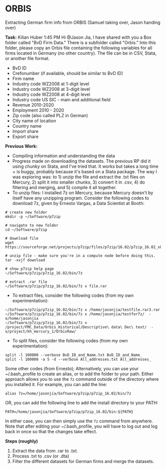 # ORBIS
Extracting German firm info from ORBIS (Samuel taking over, Jason handing over)

**Task:**
Kilian Huber  1:45 PM
Hi @Jason Jia, I have shared with you a Box folder called "BvD Firm Data." There is a subfolder called "Orbis." Into this folder, please copy an Orbis file containing the following variables for all firms located in Germany (no other country). The file can be in CSV, Stata, or another file format.
- BvD ID
- Crefonumber (if available, should be similar to BvD ID)
- Firm name
- Industry code WZ2008 at 1-digit level
- Industry code WZ2008 at 3-digit level
- Industry code WZ2008 at 4-digit level
- Industry code US SIC - main and additional field
- Revenue 2010-2020
- Employment 2010 - 2020
- Zip code (also called PLZ in German)
- City name of location
- Country name
- Import share
- Export share

**Previous Work:**
- Compiling information and understanding the data 
- Progress made on downloading the datasets. The previous RP did it using chunky on Stata, and I've tried that. It works but takes a long time + is buggy, probably because it's based on a Stata package. The way I was exploring was: to 1) unzip the file and extract the .txt files on Mercury, 2) split it into smaller chunks, 3) convert it in .csv, 4) do filtering and merging, and 5) compile it all together.
- To unzip files: I installed 7z on Mercury, because Mercury doesn't by itself have any unzipping program. Consider the following codes to download 7z, given by Ernesto Vargas, a Data Scientist at Booth:

```
# create new folder
mkdir -p ~/Software/p7zip

# navigate to new folder
cd ~/Software/p7zip

# download file
wget https://sourceforge.net/projects/p7zip/files/p7zip/16.02/p7zip_16.02_x86_linux_bin.tar.bz2/download

# unzip file - make sure you're in a compute node before doing this.
tar -xvjf download

# show p7zip help page
~/Software/p7zip/p7zip_16.02/bin/7z

# extract .rar file
~/Software/p7zip/p7zip_16.02/bin/7z x file.rar
```

- To extract files, consider the following codes (from my own experimentation):

```
~/Software/p7zip/p7zip_16.02/bin/7z x /home/jasonjia/testfile.rar3.rar
~/Software/p7zip/p7zip_16.02/bin/7z x /home/jasonjia/testfor7z/  -o/home/jasonjia
~/Software/p7zip/p7zip_16.02/bin/7z x /project/FMC_Data/Orbis_Historical/Descriptive\ data\ Dec\ text/  -o/project/kh_mercury_1/OrbisRaw/
```

- To split files, consider the following codes (from my own experimentation):
```
split -l 100000 --verbose BvD_ID_and_Name.txt BvD_ID_and_Name_
split -l 100000 -a 5 -d --verbose All_addresses.txt All_addresses_
```

Some other codes (from Ernesto);
Alternatively, you can use your ~/.bash_profile to create an alias, or to add the folder to your path. Either approach allows you to use the `7z` command outside of the directory where you installed it. For example, you can add the line:
```
alias 7z=/home/jasonjia/Software/p7zip/p7zip_16.02/bin/7z
```
OR, you can add the following line to add the install directory to your PATH:
```
PATH=/home/jasonjia/Software/p7zip/p7zip_16.02/bin:${PATH}
```
In either case, you can then simply use the `7z` command from anywhere. Note that after editing your ~/.bash_profile, you will have to log out and log back in once so that the changes take effect.


**Steps (roughly)**
1. Extract the data from .rar to .txt.
2. Process .txt to .csv (or .dta)
3. Filter the different datasets for German firms and merge the datasets.
